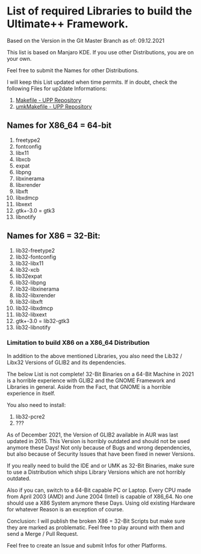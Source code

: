# List of required Libraries to build the Ultimate++ Framework.

Based on the Version in the Git Master Branch as of: 09.12.2021

This list is based on Manjaro KDE. If you use other Distributions, you are on your own.

Feel free to submit the Names for other Distributions.

I will keep this List updated when time permits. If in doubt, check the following Files for up2date Informations:
1. [Makefile - UPP Repository](https://github.com/ultimatepp/ultimatepp/blob/master/Makefile)
2. [umkMakefile - UPP Repository](https://github.com/ultimatepp/ultimatepp/blob/master/umkMakefile)

## Names for X86_64 = 64-bit
1. freetype2
2. fontconfig
3. libx11
4. libxcb
5. expat
6. libpng
7. libxinerama
8. libxrender
9. libxft
10. libxdmcp
11. libxext
12. gtk+-3.0 = gtk3
13. libnotify

## Names for X86 = 32-Bit:
1. lib32-freetype2
2. lib32-fontconfig
3. lib32-libx11
4. lib32-xcb
5. lib32expat
6. lib32-libpng
7. lib32-libxinerama
8. lib32-libxrender
9. lib32-libxft
10. lib32-libxdmcp
11. lib32-libxext
12. gtk+-3.0 = lib32-gtk3
12. lib32-libnotify

### Limitation to build X86 on a X86_64 Distribution
In addition to the above mentioned Libraries, you also need the Lib32 / Libx32 Versions of GLIB2 and its dependencies.

The below List is not complete! 32-Bit Binaries on a 64-Bit Machine in 2021 is a horrible experience with GLIB2 and the GNOME Framework and Libraries in general. Aside from the Fact, that GNOME is a horrible experience in itself.

You also need to install:
1. lib32-pcre2
2. ???

As of December 2021, the Version of GLIB2 available in AUR was last updated in 2015. This Version is horribly outdated and should not be used anymore these Days! Not only because of Bugs and wrong dependencies, but also because of Security Issues that have been fixed in newer Versions.

If you really need to build the IDE and or UMK as 32-Bit Binaries, make sure to use a Distribution which ships Library Versions which are not horribly outdated.

Also if you can, switch to a 64-Bit capable PC or Laptop. Every CPU made from April 2003 (AMD) and June 2004 (Intel) is capable of X86_64. No one should use a X86 System anymore these Days. Using old existing Hardware for whatever Reason is an exception of course.

Conclusion: I will publish the broken X86 = 32-Bit Scripts but make sure they are marked as problematic. Feel free to play around with them and send a Merge / Pull Request.

Feel free to create an Issue and submit Infos for other Platforms.